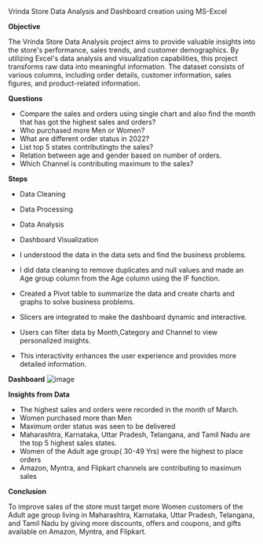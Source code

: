 Vrinda Store Data Analysis and Dashboard creation using MS-Excel

**Objective**

The Vrinda Store Data Analysis project aims to provide valuable insights into the store's performance, sales trends, and customer demographics. By utilizing Excel's data analysis and visualization capabilities, this project transforms raw data into meaningful information. The dataset consists of various columns, including order details, customer information, sales figures, and product-related information.

**Questions**
- Compare the sales and orders using single chart and also find the month that has got the highest sales and orders?
- Who purchased more Men or Women?
- What are different order status in 2022?
- List top 5 states contributingto the sales?
- Relation between age and gender based on number of orders.
- Which Channel is contributing maximum to the sales?


**Steps**

- Data Cleaning
- Data Processing
- Data Analysis
- Dashboard Visualization

- I understood the data in the data sets and find the business problems.
- I did data cleaning to remove duplicates and null values and made an Age group column from the Age column using the IF function.
- Created a Pivot table to summarize the data and create charts and graphs to solve business problems.
- Slicers are integrated to make the dashboard dynamic and interactive.
- Users can filter data by Month,Category and Channel to view personalized insights.
- This interactivity enhances the user experience and provides more detailed information.

**Dashboard** 
![image](https://github.com/SaravanakumarVe/MS-Excel-Store-Data-Analysis/assets/157964968/4d9614a6-d2de-4c76-82c6-22b00d1140fd)


**Insights from Data**

- The highest sales and orders were recorded in the month of March.
- Women purchased more than Men
- Maximum order status was seen to be delivered
- Maharashtra, Karnataka, Uttar Pradesh, Telangana, and Tamil Nadu are the top 5 highest sales states.
- Women of the Adult age group( 30-49 Yrs) were the highest to place orders
- Amazon, Myntra, and Flipkart channels are contributing to maximum sales

**Conclusion**

To improve sales of the store must target more Women customers of the Adult age group living in Maharashtra, Karnataka, Uttar Pradesh, Telangana, and Tamil Nadu by giving more discounts, offers and coupons, and gifts available on Amazon, Myntra, and Flipkart.

